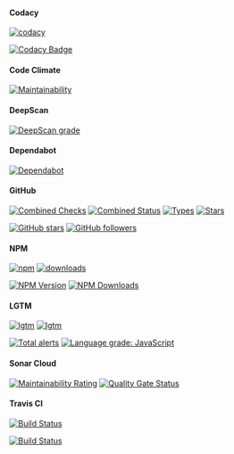 #### Codacy

[![codacy](https://badgen.net/codacy/grade/f140537ac09146608fe3881940576534)](https://github.com/r37r0m0d3l/vicis-decorators)

[![Codacy Badge](https://api.codacy.com/project/badge/Grade/f140537ac09146608fe3881940576534)](https://www.codacy.com/manual/r37r0m0d3l/vicis-decorators?utm_source=github.com&amp;utm_medium=referral&amp;utm_content=r37r0m0d3l/vicis-decorators&amp;utm_campaign=Badge_Grade)

#### Code Climate

[![Maintainability](https://api.codeclimate.com/v1/badges/bbe1b7f80b00cfc1f335/maintainability)](https://codeclimate.com/github/r37r0m0d3l/vicis-decorators/maintainability)

#### DeepScan

[![DeepScan grade](https://deepscan.io/api/teams/8453/projects/10652/branches/149677/badge/grade.svg)](https://deepscan.io/dashboard#view=project&tid=8453&pid=10652&bid=149677)

#### Dependabot

[![Dependabot](https://badgen.net/dependabot/r37r0m0d3l/vicis-decorators?&icon=dependabot)](https://github.com/r37r0m0d3l/vicis-decorators)

#### GitHub

[![Combined Checks](https://badgen.net/github/checks/r37r0m0d3l/vicis-decorators?&icon=github)](https://github.com/r37r0m0d3l/vicis-decorators)
[![Combined Status](https://badgen.net/github/status/r37r0m0d3l/vicis-decorators?&icon=github)](https://github.com/r37r0m0d3l/vicis-decorators)
[![Types](https://badgen.net/npm/types/@vicis/decorators?&icon=typescript)](https://github.com/r37r0m0d3l/vicis-decorators)
[![Stars](https://badgen.net/github/stars/r37r0m0d3l/vicis-decorators?&icon=github&label=stars&color=ffcc33)](https://github.com/r37r0m0d3l/vicis-decorators)

[![GitHub stars](https://img.shields.io/github/stars/r37r0m0d3l/vicis-decorators.svg?style=social&label=Star)](https://github.com/r37r0m0d3l/vicis-decorators)
[![GitHub followers](https://img.shields.io/github/followers/r37r0m0d3l.svg?style=social&label=Follow)](https://github.com/r37r0m0d3l)

#### NPM

[![npm](https://badgen.net/npm/v/@vicis/decorators?&icon=npm)](https://www.npmjs.com/package/@vicis/decorators)
[![downloads](https://badgen.net/npm/dt/@vicis/decorators?&icon=terminal)](https://www.npmjs.com/package/@vicis/decorators)

[![NPM Version](https://img.shields.io/npm/v/@vicis/decorators.svg?style=flat)](https://www.npmjs.com/package/@vicis/decorators)
[![NPM Downloads](https://img.shields.io/npm/dt/@vicis/decorators.svg?style=flat)](https://www.npmjs.com/package/@vicis/decorators)

#### LGTM

[![lgtm](https://badgen.net/lgtm/langs/g/r37r0m0d3l/vicis-decorators?&icon=lgtm)](https://github.com/r37r0m0d3l/vicis-decorators)
[![lgtm](https://badgen.net/lgtm/grade/g/r37r0m0d3l/vicis-decorators?&icon=lgtm)](https://github.com/r37r0m0d3l/vicis-decorators)

[![Total alerts](https://img.shields.io/lgtm/alerts/g/r37r0m0d3l/vicis-decorators.svg?logo=lgtm&logoWidth=18)](https://lgtm.com/projects/g/r37r0m0d3l/vicis-decorators/alerts/)
[![Language grade: JavaScript](https://img.shields.io/lgtm/grade/javascript/g/r37r0m0d3l/vicis-decorators.svg?logo=lgtm&logoWidth=18)](https://lgtm.com/projects/g/r37r0m0d3l/vicis-decorators/context:javascript)

#### Sonar Cloud

[![Maintainability Rating](https://sonarcloud.io/api/project_badges/measure?project=r37r0m0d3l_vicis-decorators&metric=sqale_rating)](https://sonarcloud.io/dashboard?id=r37r0m0d3l_vicis-decorators)
[![Quality Gate Status](https://sonarcloud.io/api/project_badges/measure?project=r37r0m0d3l_vicis-decorators&metric=alert_status)](https://sonarcloud.io/dashboard?id=r37r0m0d3l_vicis-decorators)

#### Travis CI

[![Build Status](https://badgen.net/travis/r37r0m0d3l/vicis-decorators?&icon=travis)](https://travis-ci.org/r37r0m0d3l/vicis-decorators)

[![Build Status](https://travis-ci.org/r37r0m0d3l/vicis-decorators.svg?branch=master)](https://travis-ci.org/r37r0m0d3l/vicis-decorators)
